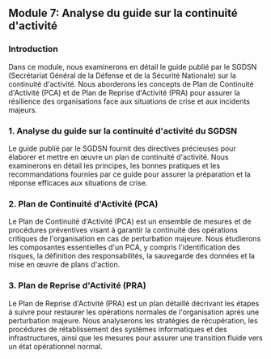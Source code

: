 ## Module 7: Analyse du guide sur la continuité d'activité

### Introduction
Dans ce module, nous examinerons en détail le guide publié par le SGDSN (Secrétariat Général de la Défense et de la Sécurité Nationale) sur la continuité d'activité. Nous aborderons les concepts de Plan de Continuité d'Activité (PCA) et de Plan de Reprise d'Activité (PRA) pour assurer la résilience des organisations face aux situations de crise et aux incidents majeurs.

### 1. Analyse du guide sur la continuité d'activité du SGDSN
Le guide publié par le SGDSN fournit des directives précieuses pour élaborer et mettre en œuvre un plan de continuité d'activité. Nous examinerons en détail les principes, les bonnes pratiques et les recommandations fournies par ce guide pour assurer la préparation et la réponse efficaces aux situations de crise.

### 2. Plan de Continuité d'Activité (PCA)
Le Plan de Continuité d'Activité (PCA) est un ensemble de mesures et de procédures préventives visant à garantir la continuité des opérations critiques de l'organisation en cas de perturbation majeure. Nous étudierons les composantes essentielles d'un PCA, y compris l'identification des risques, la définition des responsabilités, la sauvegarde des données et la mise en œuvre de plans d'action.

### 3. Plan de Reprise d'Activité (PRA)
Le Plan de Reprise d'Activité (PRA) est un plan détaillé décrivant les étapes à suivre pour restaurer les opérations normales de l'organisation après une perturbation majeure. Nous analyserons les stratégies de récupération, les procédures de rétablissement des systèmes informatiques et des infrastructures, ainsi que les mesures pour assurer une transition fluide vers un état opérationnel normal.

